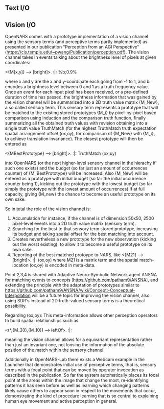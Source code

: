 ## Text I/O

## Vision I/O
OpenNARS comes with a prototype implementation of a vision channel using the sensory terms (and perceptive terms partly implemented) as presented in our publication "Perception from an AGI Perspective" (https://cis.temple.edu/~pwang/Publication/perception.pdf).
The vision channel takes in events talking about the brightness level of pixels at given coordinates:

<{M[x,y]}  --> [bright]>. :|: %b;0.9%

where x and y are the x and y-coordinate each going from -1 to 1, and b encodes a brightness level between 0 and 1 as a truth frequency value.
Once an event for each input pixel has been received, or a pre-defined duration of time has passed, the brightness information that was gained by the vision channel will be summarized into a 2D truth value matrix {M_New}, a so called sensory term. This sensory term represents a prototype that will be matched to the existing stored prototypes {M_i} by pixel-by-pixel based comparison using induction and the comparison truth function, finally summarizing all the obtained truth values with revision obtaining into a single truth value TruthMatch (for the highest TruthMatch truth expectation spatial arrangement offset (ox,oy), for comparison of {M_New} with {M_i}, to achieve translation invariance). The closest prototype will then be entered as

<{MBestPrototype} --> [bright]>. :|: TruthMatch (ox,oy)

into OpenNARS (or the next higher-level sensory channel in the hierachy if such one exists) and the budget (so far just an amount of occurrences counter) of {M_BestPrototype} will be increased.
Also {M_New} will be entered as a prototype with initial budget (so far the initial occurrence counter being 1), kicking out the prototype with the lowest budget (so far simply the prototype with the lowest amount of occurrences) if at full capacity, giving {M_new} the chance to become an useful prototype on its own sake. 

So in total the role of the vision channel is:
1. Accumulation for instance, if the channel is of dimension 50x50, 2500 pixel-level events into a 2D truth value matrix (sensory term).
2. Searching for the best to that sensory term stored prototype, increasing its budget and taking spatial offset for the best matching into account.
3. Creates nevertheless a new prototype for the new observation (kicking out the worst existing), to allow it to become a useful prototype on its own sake.
4. Reporting of the best matched protoype to NARS, like <{M21} --> [bright]>. :|: (ox,oy) where M21 is a matrix term and the spatial match-location (ox,oy) is encoded in meta-data.

Point 2,3,4 is shared with Adaptive Neuro-Symbolic Network agent ANSNA for matching events to concepts (https://github.com/patham9/ANSNA), and extending the principle with the adaptation of prototypes similar to https://github.com/patham9/ANSNA/wiki/Concept:-Conceptual-Interpolation will be a future topic for improving the vision channel, also using SDR's instead of 2D truth-valued sensory terms is a theoretical possibility.

Regarding (ox,oy): This meta-information allows other perception operators to build spatial relationships such as 

<(*,{M_30},{M_10}) --> leftOf>. :|:

meaning the vision channel allows for a equivariant representation rather than just an invariant one, not loosing the information of the absolute position of the match within the sensory channel.

Additionally in OpenNARS-Lab there exists a Webcam example in the Launcher that demonstrates initial use of perceptive terms, that is, sensory terms with a focal point that can be moved by operator invocation as described in the publication. So far the system automatically places its focal point at the areas within the image that change the most, re-identifying patterns it has seen before as well as learning which changing patterns likely cause others to appear soon in respect to the movements that occur, demonstrating the kind of procedure learning that is so central to explaining human eye movement and active perception in general.


